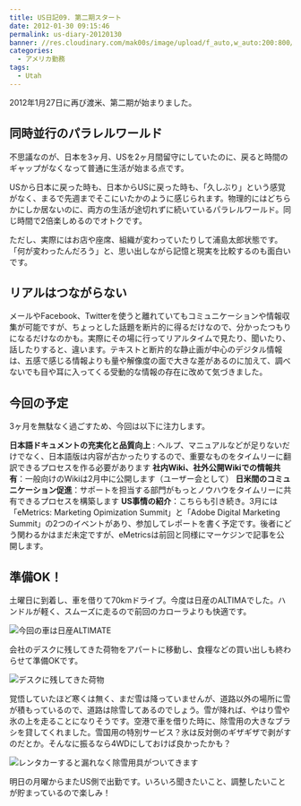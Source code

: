 ```yaml
---
title: US日記09. 第二期スタート
date: 2012-01-30 09:15:46
permalink: us-diary-20120130
banner: //res.cloudinary.com/mak00s/image/upload/f_auto,w_auto:200:800/v1510986096/2012-us-japan.png
categories:
  - アメリカ勤務
tags:
  - Utah
---
```

2012年1月27日に再び渡米、第二期が始まりました。

## 同時並行のパラレルワールド
不思議なのが、日本を3ヶ月、USを2ヶ月間留守にしていたのに、戻ると時間のギャップがなくなって普通に生活が始まる点です。

USから日本に戻った時も、日本からUSに戻った時も、「久しぶり」という感覚がなく、まるで先週までそこにいたかのように感じられます。物理的にはどちらかにしか居ないのに、両方の生活が途切れずに続いているパラレルワールド。同じ時間で2倍楽しめるのでオトクです。

ただし、実際にはお店や座席、組織が変わっていたりして浦島太郎状態です。「何が変わったんだろう」と、思い出しながら記憶と現実を比較するのも面白いです。

<!-- more -->

## リアルはつながらない
メールやFacebook、Twitterを使うと離れていてもコミュニケーションや情報収集が可能ですが、ちょっとした話題を断片的に得るだけなので、分かったつもりになるだけなのかも。実際にその場に行ってリアルタイムで見たり、聞いたり、話したりすると、違います。テキストと断片的な静止画が中心のデジタル情報は、五感で感じる情報よりも量や解像度の面で大きな差があるのに加えて、調べないでも目や耳に入ってくる受動的な情報の存在に改めて気づきました。

## 今回の予定
3ヶ月を無駄なく過ごすため、今回は以下に注力します。

**日本語ドキュメントの充実化と品質向上** : ヘルプ、マニュアルなどが足りないだけでなく、日本語版は内容が古かったりするので、重要なものをタイムリーに翻訳できるプロセスを作る必要があります
**社内Wiki、社外公開Wikiでの情報共有**：一般向けのWikiは2月中に公開します（ユーザー会として）
**日米間のコミュニケーション促進**：サポートを担当する部門がもっとノウハウをタイムリーに共有できるプロセスを構築します
**US事情の紹介**：こちらも引き続き。3月には「eMetrics: Marketing Opimization Summit」と「Adobe Digital Marketing Summit」の2つのイベントがあり、参加してレポートを書く予定です。後者にどう関わるかはまだ未定ですが、eMetricsは前回と同様にマーケジンで記事を公開します。

## 準備OK！
土曜日に到着し、車を借りて70kmドライブ。今度は日産のALTIMAでした。ハンドルが軽く、スムーズに走るので前回のカローラよりも快適です。

<img sizes="100vw" src="//res.cloudinary.com/mak00s/image/upload/f_auto,w_auto:200:800/v1510991492/2012-01-28-Nissan-Altima.jpg" alt="今回の車は日産ALTIMATE" />

会社のデスクに残してきた荷物をアパートに移動し、食糧などの買い出しも終わらせて準備OKです。

<img sizes="100vw" src="//res.cloudinary.com/mak00s/image/upload/f_auto,w_auto:200:800/v1510998404/2012-01-28-Adobe-Cubicle.jpg" alt="デスクに残してきた荷物" />

覚悟していたほど寒くは無く、まだ雪は降っていませんが、道路以外の場所に雪が積もっているので、道路は除雪してあるのでしょう。雪が降れば、やはり雪や氷の上を走ることになりそうです。空港で車を借りた時に、除雪用の大きなブラシを貸してくれました。雪国用の特別サービス？氷は反対側のギザギザで剥がすのだとか。そんなに振るなら4WDにしておけば良かったかも？

<img sizes="100vw" src="//res.cloudinary.com/mak00s/image/upload/f_auto,w_auto:200:800/v1510998385/2012-01-28-Hertz-Snow-Brush.jpg" alt="レンタカーすると漏れなく除雪用具がついてきます" />

明日の月曜からまたUS側で出勤です。いろいろ聞きたいこと、調整したいことが貯まっているので楽しみ！